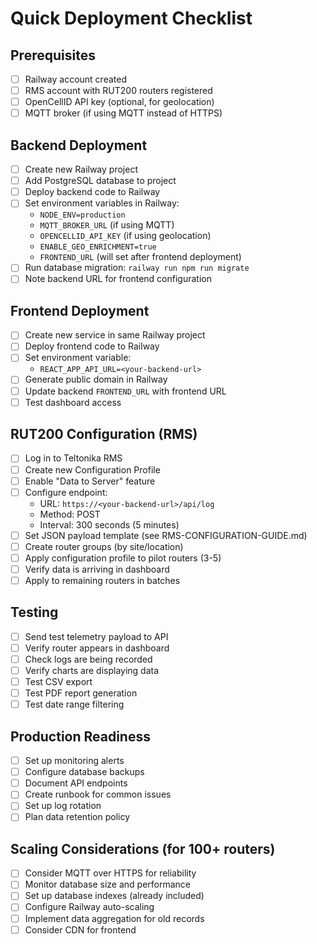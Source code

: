 # Quick Deployment Checklist

## Prerequisites
- [ ] Railway account created
- [ ] RMS account with RUT200 routers registered
- [ ] OpenCellID API key (optional, for geolocation)
- [ ] MQTT broker (if using MQTT instead of HTTPS)

## Backend Deployment

- [ ] Create new Railway project
- [ ] Add PostgreSQL database to project
- [ ] Deploy backend code to Railway
- [ ] Set environment variables in Railway:
  - `NODE_ENV=production`
  - `MQTT_BROKER_URL` (if using MQTT)
  - `OPENCELLID_API_KEY` (if using geolocation)
  - `ENABLE_GEO_ENRICHMENT=true`
  - `FRONTEND_URL` (will set after frontend deployment)
- [ ] Run database migration: `railway run npm run migrate`
- [ ] Note backend URL for frontend configuration

## Frontend Deployment

- [ ] Create new service in same Railway project
- [ ] Deploy frontend code to Railway
- [ ] Set environment variable:
  - `REACT_APP_API_URL=<your-backend-url>`
- [ ] Generate public domain in Railway
- [ ] Update backend `FRONTEND_URL` with frontend URL
- [ ] Test dashboard access

## RUT200 Configuration (RMS)

- [ ] Log in to Teltonika RMS
- [ ] Create new Configuration Profile
- [ ] Enable "Data to Server" feature
- [ ] Configure endpoint:
  - URL: `https://<your-backend-url>/api/log`
  - Method: POST
  - Interval: 300 seconds (5 minutes)
- [ ] Set JSON payload template (see RMS-CONFIGURATION-GUIDE.md)
- [ ] Create router groups (by site/location)
- [ ] Apply configuration profile to pilot routers (3-5)
- [ ] Verify data is arriving in dashboard
- [ ] Apply to remaining routers in batches

## Testing

- [ ] Send test telemetry payload to API
- [ ] Verify router appears in dashboard
- [ ] Check logs are being recorded
- [ ] Verify charts are displaying data
- [ ] Test CSV export
- [ ] Test PDF report generation
- [ ] Test date range filtering

## Production Readiness

- [ ] Set up monitoring alerts
- [ ] Configure database backups
- [ ] Document API endpoints
- [ ] Create runbook for common issues
- [ ] Set up log rotation
- [ ] Plan data retention policy

## Scaling Considerations (for 100+ routers)

- [ ] Consider MQTT over HTTPS for reliability
- [ ] Monitor database size and performance
- [ ] Set up database indexes (already included)
- [ ] Configure Railway auto-scaling
- [ ] Implement data aggregation for old records
- [ ] Consider CDN for frontend

